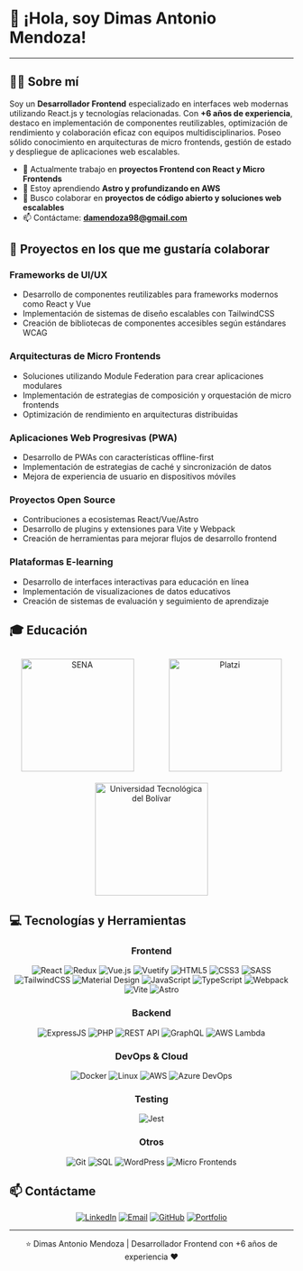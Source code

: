 # 👋 ¡Hola, soy Dimas Antonio Mendoza!

---

## 👨‍💻 Sobre mí

Soy un **Desarrollador Frontend** especializado en interfaces web modernas utilizando React.js y tecnologías relacionadas. Con **+6 años de experiencia**, destaco en implementación de componentes reutilizables, optimización de rendimiento y colaboración eficaz con equipos multidisciplinarios. Poseo sólido conocimiento en arquitecturas de micro frontends, gestión de estado y despliegue de aplicaciones web escalables.

- 🔭 Actualmente trabajo en **proyectos Frontend con React y Micro Frontends**
- 🌱 Estoy aprendiendo **Astro y profundizando en AWS**
- 👯 Busco colaborar en **proyectos de código abierto y soluciones web escalables**
- 📫 Contáctame: **damendoza98@gmail.com**

## 🚀 Proyectos en los que me gustaría colaborar

### Frameworks de UI/UX
- Desarrollo de componentes reutilizables para frameworks modernos como React y Vue
- Implementación de sistemas de diseño escalables con TailwindCSS
- Creación de bibliotecas de componentes accesibles según estándares WCAG

### Arquitecturas de Micro Frontends
- Soluciones utilizando Module Federation para crear aplicaciones modulares
- Implementación de estrategias de composición y orquestación de micro frontends
- Optimización de rendimiento en arquitecturas distribuidas

### Aplicaciones Web Progresivas (PWA)
- Desarrollo de PWAs con características offline-first
- Implementación de estrategias de caché y sincronización de datos
- Mejora de experiencia de usuario en dispositivos móviles

### Proyectos Open Source
- Contribuciones a ecosistemas React/Vue/Astro
- Desarrollo de plugins y extensiones para Vite y Webpack
- Creación de herramientas para mejorar flujos de desarrollo frontend

### Plataformas E-learning
- Desarrollo de interfaces interactivas para educación en línea
- Implementación de visualizaciones de datos educativos
- Creación de sistemas de evaluación y seguimiento de aprendizaje

## 🎓 Educación

<div align="center" style="display: flex; justify-content: space-around; align-items: center; flex-wrap: wrap; gap: 20px; margin: 30px 0;">
  <img src="https://www.sena.edu.co/Style%20Library/alayout/images/logoSena.png" alt="SENA" width="200"/>
  
  <img src="https://upload.wikimedia.org/wikipedia/commons/thumb/9/95/LOGO-PLATZI-2023.svg/2560px-LOGO-PLATZI-2023.svg.png" alt="Platzi" width="200"/>
  
  <img src="https://upload.wikimedia.org/wikipedia/commons/b/b3/Universidad_Tecnol%C3%B3gica_de_Bol%C3%ADvar.png" alt="Universidad Tecnológica del Bolívar" width="200"/>
</div>

## 💻 Tecnologías y Herramientas

<div align="center">

### Frontend
![React](https://img.shields.io/badge/-React-61DAFB?style=for-the-badge&logo=react&logoColor=black)
![Redux](https://img.shields.io/badge/-Redux-764ABC?style=for-the-badge&logo=redux&logoColor=white)
![Vue.js](https://img.shields.io/badge/-Vue.js-4FC08D?style=for-the-badge&logo=vue.js&logoColor=white)
![Vuetify](https://img.shields.io/badge/-Vuetify-1867C0?style=for-the-badge&logo=vuetify&logoColor=white)
![HTML5](https://img.shields.io/badge/-HTML5-E34F26?style=for-the-badge&logo=html5&logoColor=white)
![CSS3](https://img.shields.io/badge/-CSS3-1572B6?style=for-the-badge&logo=css3&logoColor=white)
![SASS](https://img.shields.io/badge/-SASS-CC6699?style=for-the-badge&logo=sass&logoColor=white)
![TailwindCSS](https://img.shields.io/badge/-TailwindCSS-38B2AC?style=for-the-badge&logo=tailwind-css&logoColor=white)
![Material Design](https://img.shields.io/badge/-Material_Design-757575?style=for-the-badge&logo=material-design&logoColor=white)
![JavaScript](https://img.shields.io/badge/-JavaScript-F7DF1E?style=for-the-badge&logo=javascript&logoColor=black)
![TypeScript](https://img.shields.io/badge/-TypeScript-3178C6?style=for-the-badge&logo=typescript&logoColor=white)
![Webpack](https://img.shields.io/badge/-Webpack-8DD6F9?style=for-the-badge&logo=webpack&logoColor=black)
![Vite](https://img.shields.io/badge/-Vite-646CFF?style=for-the-badge&logo=vite&logoColor=white)
![Astro](https://img.shields.io/badge/-Astro-FF5D01?style=for-the-badge&logo=astro&logoColor=white)

### Backend
![ExpressJS](https://img.shields.io/badge/-ExpressJS-000000?style=for-the-badge&logo=express&logoColor=white)
![PHP](https://img.shields.io/badge/-PHP-777BB4?style=for-the-badge&logo=php&logoColor=white)
![REST API](https://img.shields.io/badge/-REST_API-FF6C37?style=for-the-badge&logo=postman&logoColor=white)
![GraphQL](https://img.shields.io/badge/-GraphQL-E10098?style=for-the-badge&logo=graphql&logoColor=white)
![AWS Lambda](https://img.shields.io/badge/-AWS_Lambda-FF9900?style=for-the-badge&logo=amazon-aws&logoColor=white)

### DevOps & Cloud
![Docker](https://img.shields.io/badge/-Docker-2496ED?style=for-the-badge&logo=docker&logoColor=white)
![Linux](https://img.shields.io/badge/-Linux-FCC624?style=for-the-badge&logo=linux&logoColor=black)
![AWS](https://img.shields.io/badge/-AWS-232F3E?style=for-the-badge&logo=amazon-aws&logoColor=white)
![Azure DevOps](https://img.shields.io/badge/-Azure_DevOps-0078D7?style=for-the-badge&logo=azure-devops&logoColor=white)

### Testing
![Jest](https://img.shields.io/badge/-Jest-C21325?style=for-the-badge&logo=jest&logoColor=white)

### Otros
![Git](https://img.shields.io/badge/-Git-F05032?style=for-the-badge&logo=git&logoColor=white)
![SQL](https://img.shields.io/badge/-SQL-4479A1?style=for-the-badge&logo=mysql&logoColor=white)
![WordPress](https://img.shields.io/badge/-WordPress-21759B?style=for-the-badge&logo=wordpress&logoColor=white)
![Micro Frontends](https://img.shields.io/badge/-Micro_Frontends-3399FF?style=for-the-badge&logo=react&logoColor=white)

</div>

## 📫 Contáctame

<div align="center">
  
[![LinkedIn](https://img.shields.io/badge/-LinkedIn-0A66C2?style=for-the-badge&logo=linkedin&logoColor=white)](https://www.linkedin.com/in/dimas4dev/)
[![Email](https://img.shields.io/badge/-Email-D14836?style=for-the-badge&logo=gmail&logoColor=white)](mailto:damendoza98@gmail.com)
[![GitHub](https://img.shields.io/badge/-GitHub-181717?style=for-the-badge&logo=github&logoColor=white)](https://github.com/dimas4dev)
[![Portfolio](https://img.shields.io/badge/-Portfolio-000000?style=for-the-badge&logo=react&logoColor=white)](https://dimas4dev.com)

</div>

---

<div align="center">
  <p>⭐️ Dimas Antonio Mendoza | Desarrollador Frontend con +6 años de experiencia ❤️</p>
</div>
